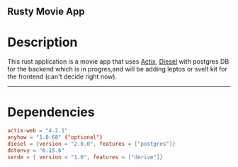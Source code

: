 ## Rusty Movie App

# Description

This rust application is a movie app that uses [Actix](https://actix.rs/),
[Diesel](https://https://diesel.rs/) with postgres DB for the backend which is
in progres,and will be adding leptos or svelt kit for the frontend (can't decide right now).

---

# Dependencies

```toml
actix-web = "4.2.1"
anyhow = "1.0.68" ("optional")
diesel = {version = "2.0.0", features = ["postgres"]}
dotenvy = "0.15.6"
serde = { version = "1.0", features = ["derive"]}
```

